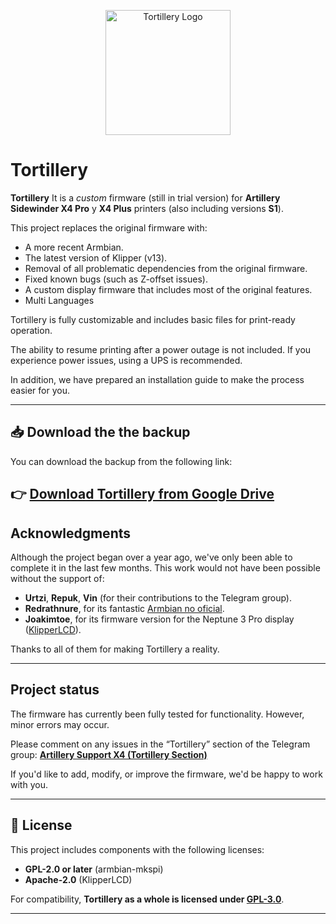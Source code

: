 <p align="center">
  <img src="assets/logo.png" alt="Tortillery Logo" width="200">
</p>

# Tortillery

**Tortillery** It is a *custom* firmware (still in trial version) for **Artillery Sidewinder X4 Pro** y **X4 Plus** printers (also including versions **S1**).

This project replaces the original firmware with:
- A more recent Armbian. 
- The latest version of Klipper (v13).  
- Removal of all problematic dependencies from the original firmware.  
- Fixed known bugs (such as Z-offset issues).
- A custom display firmware that includes most of the original features.  
- Multi Languages

Tortillery is fully customizable and includes basic files for print-ready operation.  

The ability to resume printing after a power outage is not included. If you experience power issues, using a UPS is recommended.  

In addition, we have prepared an installation guide to make the process easier for you.

---

## 📥 Download the the backup

You can download the backup from the following link:

👉 [**Download Tortillery from Google Drive**](https://drive.google.com/drive/folders/1a4KYi0Am1W0iZ-H57P1Rgm2st5KSfFTt?usp=sharing)
---

## Acknowledgments

Although the project began over a year ago, we've only been able to complete it in the last few months. This work would not have been possible without the support of: 

- **Urtzi**, **Repuk**, **Vin** (for their contributions to the Telegram group).  
- **Redrathnure**, for its fantastic [Armbian no oficial](https://github.com/redrathnure/armbian-mkspi).  
- **Joakimtoe**, for its firmware version for the Neptune 3 Pro display ([KlipperLCD](https://github.com/joakimtoe/KlipperLCD)).  

Thanks to all of them for making Tortillery a reality.

---

## Project status

The firmware has currently been fully tested for functionality. However, minor errors may occur.

Please comment on any issues in the “Tortillery” section of the Telegram group: 
[**Artillery Support X4 (Tortillery Section)**](https://t.me/SoporteArtilleryX4)

If you'd like to add, modify, or improve the firmware, we'd be happy to work with you.

---

## 📜 License

This project includes components with the following licenses:

- **GPL-2.0 or later** (armbian-mkspi)
- **Apache-2.0** (KlipperLCD)

For compatibility, **Tortillery as a whole is licensed under [GPL-3.0](https://www.gnu.org/licenses/gpl-3.0.html)**.

---
